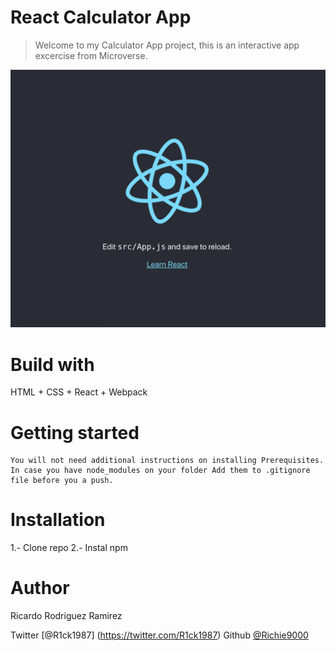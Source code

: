 # React Calculator App

> Welcome to my Calculator App project, this is an interactive app excercise from Microverse.

![screenshot](./screenshot.png)

# Build with

HTML + CSS + React + Webpack

# Getting started

    You will not need additional instructions on installing Prerequisites.
    In case you have node_modules on your folder Add them to .gitignore file before you a push.

# Installation

1.- Clone repo
2.- Instal npm

# Author

Ricardo Rodriguez Ramirez

Twitter [@R1ck1987] (https://twitter.com/R1ck1987)
Github [@Richie9000](https://github.com/Richie9000)
